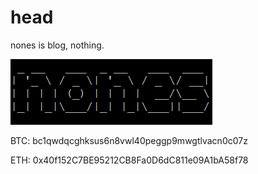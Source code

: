 
# head

nones is blog, nothing.

![nones](/_media/nones2.png)

BTC:  bc1qwdqcghksus6n8vwl40peggp9mwgtlvacn0c07z

[//]: ![BTC](/res/BTC.png)

ETH:  0x40f152C7BE95212CB8Fa0D6dC811e09A1bA58f78

[//]: ![ETH](/res/ETH.png)